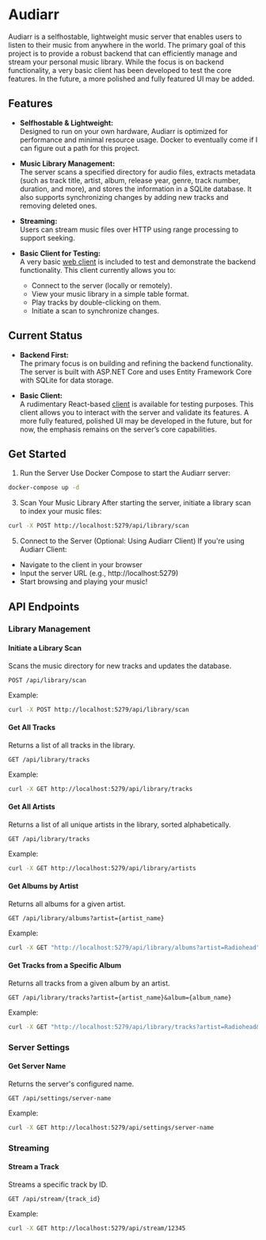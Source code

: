 # Audiarr

Audiarr is a selfhostable, lightweight music server that enables users to listen to their music from anywhere in the world. The primary goal of this project is to provide a robust backend that can efficiently manage and stream your personal music library. While the focus is on backend functionality, a very basic client has been developed to test the core features. In the future, a more polished and fully featured UI may be added.

## Features

- **Selfhostable & Lightweight:**  
  Designed to run on your own hardware, Audiarr is optimized for performance and minimal resource usage. Docker to eventually come if I can figure out a path for this project. 

- **Music Library Management:**  
  The server scans a specified directory for audio files, extracts metadata (such as track title, artist, album, release year, genre, track number, duration, and more), and stores the information in a SQLite database. It also supports synchronizing changes by adding new tracks and removing deleted ones.

- **Streaming:**  
  Users can stream music files over HTTP using range processing to support seeking.

- **Basic Client for Testing:**  
  A very basic [web client](https://github.com/trevordavies095/audiarr-client) is included to test and demonstrate the backend functionality. This client currently allows you to:
  - Connect to the server (locally or remotely).
  - View your music library in a simple table format.
  - Play tracks by double-clicking on them.
  - Initiate a scan to synchronize changes.

## Current Status

- **Backend First:**  
  The primary focus is on building and refining the backend functionality. The server is built with ASP.NET Core and uses Entity Framework Core with SQLite for data storage.
  
- **Basic Client:**  
  A rudimentary React-based [client](https://github.com/trevordavies095/audiarr-client) is available for testing purposes. This client allows you to interact with the server and validate its features. A more fully featured, polished UI may be developed in the future, but for now, the emphasis remains on the server’s core capabilities.

## Get Started

1. Run the Server
Use Docker Compose to start the Audiarr server:
```bash
docker-compose up -d
```

3. Scan Your Music Library
After starting the server, initiate a library scan to index your music files:
```bash
curl -X POST http://localhost:5279/api/library/scan
```

5. Connect to the Server (Optional: Using Audiarr Client)
If you're using Audiarr Client:
- Navigate to the client in your browser
- Input the server URL (e.g., http://localhost:5279)
- Start browsing and playing your music!

## API Endpoints
### Library Management
#### **Initiate a Library Scan**  
Scans the music directory for new tracks and updates the database.  
```http
POST /api/library/scan
```
Example:
```bash
curl -X POST http://localhost:5279/api/library/scan
```

#### **Get All Tracks**
Returns a list of all tracks in the library.
```http
GET /api/library/tracks
```
Example:
```bash
curl -X GET http://localhost:5279/api/library/tracks
```

#### **Get All Artists**
Returns a list of all unique artists in the library, sorted alphabetically.
```http
GET /api/library/tracks
```
Example:
```bash
curl -X GET http://localhost:5279/api/library/artists
```

#### **Get Albums by Artist**
Returns all albums for a given artist.
```http
GET /api/library/albums?artist={artist_name}
```
Example:
```bash
curl -X GET "http://localhost:5279/api/library/albums?artist=Radiohead"
```

#### **Get Tracks from a Specific Album**  
Returns all tracks from a given album by an artist.  
```http
GET /api/library/tracks?artist={artist_name}&album={album_name}
```
Example:
```bash
curl -X GET "http://localhost:5279/api/library/tracks?artist=Radiohead&album=In%20Rainbows"
```

### Server Settings
#### **Get Server Name**
Returns the server's configured name.
```http
GET /api/settings/server-name
```
Example:
```bash
curl -X GET http://localhost:5279/api/settings/server-name
```


### Streaming
#### **Stream a Track**
Streams a specific track by ID.
```http
GET /api/stream/{track_id}
```
Example:
```bash
curl -X GET http://localhost:5279/api/stream/12345
```
